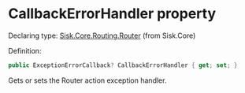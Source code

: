 <!--

Copyrights 2023 Sisk Framework - CypherPotato
Published under MIT license

!!! DO NOT EDIT THIS FILE !!!
This file was generated by a tool in the Sisk package. To edit the information in this documentation,
edit the XML documentation present in the Sisk source code.

-->


# CallbackErrorHandler property

Declaring type: [Sisk.Core.Routing.Router](/spec/Sisk.Core.Routing.Router.md) (from Sisk.Core)


Definition:

```cs
public ExceptionErrorCallback? CallbackErrorHandler { get; set; }
```

Gets or sets the Router action exception handler.

